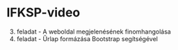 # IFKSP-video
3. feladat - A weboldal megjelenésének finomhangolása
2. feladat - Űrlap formázása Bootstrap segítségével
